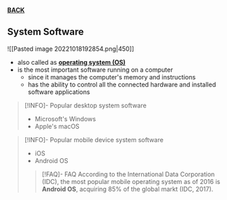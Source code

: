 **[BACK](ST101MIDTERM05.md#^STMIDTERMsystem)**

## System Software
![[Pasted image 20221018192854.png|450]]
- also called as **[operating system (OS)](Operating%20System.md)**
- is  the most important software running on a computer
	- since it manages the computer's memory and instructions
	- has the ability to control all the connected hardware and installed software applications

>[!INFO]- Popular desktop system software
>- Microsoft's Windows
>- Apple's macOS

>[!INFO]- Popular mobile device system software
>- iOS
>- Android OS
>>[!FAQ]- FAQ
>> According to the International Data Corporation (IDC), the most popular mobile operating system as of 2016 is **Android OS**, acquiring 85% of the global markt (IDC, 2017).

